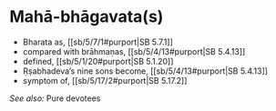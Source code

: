 # Mahā-bhāgavata(s)

* Bharata as, [[sb/5/7/1#purport|SB 5.7.1]]
* compared with brāhmaṇas, [[sb/5/4/13#purport|SB 5.4.13]]
* defined, [[sb/5/1/20#purport|SB 5.1.20]]
* Ṛṣabhadeva’s nine sons become, [[sb/5/4/13#purport|SB 5.4.13]]
* symptom of, [[sb/5/17/2#purport|SB 5.17.2]]

*See also:* Pure devotees
